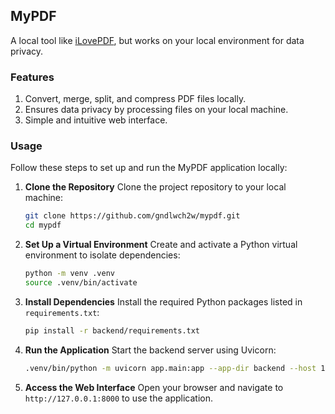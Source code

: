 ## MyPDF

A local tool like [iLovePDF](https://www.ilovepdf.com/), but works on your local environment for data privacy.

### Features
1. Convert, merge, split, and compress PDF files locally.
2. Ensures data privacy by processing files on your local machine.
3. Simple and intuitive web interface.


### Usage

Follow these steps to set up and run the MyPDF application locally:

1. **Clone the Repository**
   Clone the project repository to your local machine:
   ```bash
   git clone https://github.com/gndlwch2w/mypdf.git
   cd mypdf
   ```

2. **Set Up a Virtual Environment**
   Create and activate a Python virtual environment to isolate dependencies:
   ```bash
   python -m venv .venv
   source .venv/bin/activate
   ```

3. **Install Dependencies**
   Install the required Python packages listed in `requirements.txt`:
   ```bash
   pip install -r backend/requirements.txt
   ```

4. **Run the Application**
   Start the backend server using Uvicorn:
   ```bash
   .venv/bin/python -m uvicorn app.main:app --app-dir backend --host 127.0.0.1 --port 8000 --reload
   ```

5. **Access the Web Interface**
   Open your browser and navigate to `http://127.0.0.1:8000` to use the application.
